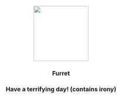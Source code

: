 <p align="center">
    <img src="https://raw.githubusercontent.com/PokeAPI/sprites/master/sprites/pokemon/162.png" width="150" height="150">
</p>
<h3 align="center"> <b>Furret</b></h3>
<h3 align="center">Have a terrifying day! (contains irony)</h3>
